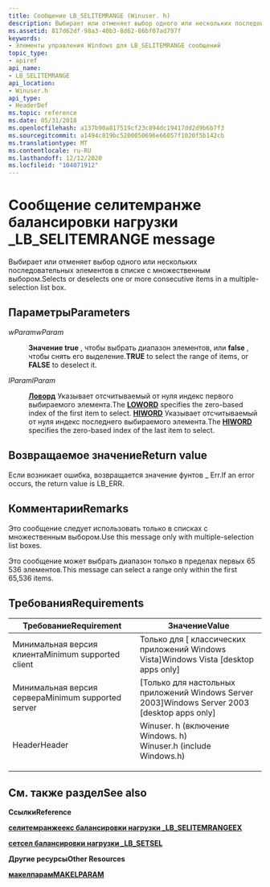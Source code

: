```yaml
---
title: Сообщение LB_SELITEMRANGE (Winuser. h)
description: Выбирает или отменяет выбор одного или нескольких последовательных элементов в списке с множественным выбором.
ms.assetid: 817d62df-98a3-40b3-8d62-86bf07ad797f
keywords:
- Элементы управления Windows для LB_SELITEMRANGE сообщений
topic_type:
- apiref
api_name:
- LB_SELITEMRANGE
api_location:
- Winuser.h
api_type:
- HeaderDef
ms.topic: reference
ms.date: 05/31/2018
ms.openlocfilehash: a137b90a817519cf23c894dc19417dd2d9b6b7f3
ms.sourcegitcommit: a1494c819bc5200050696e66057f1020f5b142cb
ms.translationtype: MT
ms.contentlocale: ru-RU
ms.lasthandoff: 12/12/2020
ms.locfileid: "104071912"
---
```

# <a name="lb_selitemrange-message"></a><span data-ttu-id="64626-104">Сообщение селитемранже балансировки нагрузки \_</span><span class="sxs-lookup"><span data-stu-id="64626-104">LB\_SELITEMRANGE message</span></span>

<span data-ttu-id="64626-105">Выбирает или отменяет выбор одного или нескольких последовательных элементов в списке с множественным выбором.</span><span class="sxs-lookup"><span data-stu-id="64626-105">Selects or deselects one or more consecutive items in a multiple-selection list box.</span></span>

## <a name="parameters"></a><span data-ttu-id="64626-106">Параметры</span><span class="sxs-lookup"><span data-stu-id="64626-106">Parameters</span></span>

<dl> <dt>

<span data-ttu-id="64626-107">*wParam*</span><span class="sxs-lookup"><span data-stu-id="64626-107">*wParam*</span></span> 
</dt> <dd>

<span data-ttu-id="64626-108">**Значение true** , чтобы выбрать диапазон элементов, или **false** , чтобы снять его выделение.</span><span class="sxs-lookup"><span data-stu-id="64626-108">**TRUE** to select the range of items, or **FALSE** to deselect it.</span></span>

</dd> <dt>

<span data-ttu-id="64626-109">*lParam*</span><span class="sxs-lookup"><span data-stu-id="64626-109">*lParam*</span></span> 
</dt> <dd>

<span data-ttu-id="64626-110">[**Ловорд**](/previous-versions/windows/desktop/legacy/ms632659(v=vs.85)) Указывает отсчитываемый от нуля индекс первого выбираемого элемента.</span><span class="sxs-lookup"><span data-stu-id="64626-110">The [**LOWORD**](/previous-versions/windows/desktop/legacy/ms632659(v=vs.85)) specifies the zero-based index of the first item to select.</span></span> <span data-ttu-id="64626-111">[**HIWORD**](/previous-versions/windows/desktop/legacy/ms632657(v=vs.85)) Указывает отсчитываемый от нуля индекс последнего выбираемого элемента.</span><span class="sxs-lookup"><span data-stu-id="64626-111">The [**HIWORD**](/previous-versions/windows/desktop/legacy/ms632657(v=vs.85)) specifies the zero-based index of the last item to select.</span></span>

</dd> </dl>

## <a name="return-value"></a><span data-ttu-id="64626-112">Возвращаемое значение</span><span class="sxs-lookup"><span data-stu-id="64626-112">Return value</span></span>

<span data-ttu-id="64626-113">Если возникает ошибка, возвращается значение фунтов \_ Err.</span><span class="sxs-lookup"><span data-stu-id="64626-113">If an error occurs, the return value is LB\_ERR.</span></span>

## <a name="remarks"></a><span data-ttu-id="64626-114">Комментарии</span><span class="sxs-lookup"><span data-stu-id="64626-114">Remarks</span></span>

<span data-ttu-id="64626-115">Это сообщение следует использовать только в списках с множественным выбором.</span><span class="sxs-lookup"><span data-stu-id="64626-115">Use this message only with multiple-selection list boxes.</span></span>

<span data-ttu-id="64626-116">Это сообщение может выбрать диапазон только в пределах первых 65 536 элементов.</span><span class="sxs-lookup"><span data-stu-id="64626-116">This message can select a range only within the first 65,536 items.</span></span>

## <a name="requirements"></a><span data-ttu-id="64626-117">Требования</span><span class="sxs-lookup"><span data-stu-id="64626-117">Requirements</span></span>



| <span data-ttu-id="64626-118">Требование</span><span class="sxs-lookup"><span data-stu-id="64626-118">Requirement</span></span> | <span data-ttu-id="64626-119">Значение</span><span class="sxs-lookup"><span data-stu-id="64626-119">Value</span></span> |
|-------------------------------------|----------------------------------------------------------------------------------------------------------|
| <span data-ttu-id="64626-120">Минимальная версия клиента</span><span class="sxs-lookup"><span data-stu-id="64626-120">Minimum supported client</span></span><br/> | <span data-ttu-id="64626-121">Только для \[ классических приложений Windows Vista\]</span><span class="sxs-lookup"><span data-stu-id="64626-121">Windows Vista \[desktop apps only\]</span></span><br/>                                                           |
| <span data-ttu-id="64626-122">Минимальная версия сервера</span><span class="sxs-lookup"><span data-stu-id="64626-122">Minimum supported server</span></span><br/> | <span data-ttu-id="64626-123">\[Только для настольных приложений Windows Server 2003\]</span><span class="sxs-lookup"><span data-stu-id="64626-123">Windows Server 2003 \[desktop apps only\]</span></span><br/>                                                     |
| <span data-ttu-id="64626-124">Header</span><span class="sxs-lookup"><span data-stu-id="64626-124">Header</span></span><br/>                   | <dl> <span data-ttu-id="64626-125"><dt>Winuser. h (включение Windows. h)</dt></span><span class="sxs-lookup"><span data-stu-id="64626-125"><dt>Winuser.h (include Windows.h)</dt></span></span> </dl> |



## <a name="see-also"></a><span data-ttu-id="64626-126">См. также раздел</span><span class="sxs-lookup"><span data-stu-id="64626-126">See also</span></span>

<dl> <dt>

<span data-ttu-id="64626-127">**Ссылки**</span><span class="sxs-lookup"><span data-stu-id="64626-127">**Reference**</span></span>
</dt> <dt>

[<span data-ttu-id="64626-128">**селитемранжеекс балансировки нагрузки \_**</span><span class="sxs-lookup"><span data-stu-id="64626-128">**LB\_SELITEMRANGEEX**</span></span>](lb-selitemrangeex.md)
</dt> <dt>

[<span data-ttu-id="64626-129">**сетсел балансировки нагрузки \_**</span><span class="sxs-lookup"><span data-stu-id="64626-129">**LB\_SETSEL**</span></span>](lb-setsel.md)
</dt> <dt>

<span data-ttu-id="64626-130">**Другие ресурсы**</span><span class="sxs-lookup"><span data-stu-id="64626-130">**Other Resources**</span></span>
</dt> <dt>

[<span data-ttu-id="64626-131">**макелпарам**</span><span class="sxs-lookup"><span data-stu-id="64626-131">**MAKELPARAM**</span></span>](/windows/desktop/api/winuser/nf-winuser-makelparam)
</dt> </dl>

 

